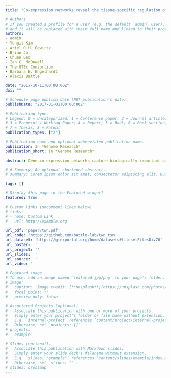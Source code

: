 ```yaml
---
title: "Co-expression networks reveal the tissue-specific regulation of transcription and splicing"

# Authors
# If you created a profile for a user (e.g. the default `admin` user), write the username (folder name) here 
# and it will be replaced with their full name and linked to their profile.
authors:
- admin
- Yungil Kim
- Ariel D.H. Gewirtz
- Brian Jo
- Chuan Gao
- Ian C. McDowell
- The GTEx Consortium
- Barbara E. Engelhardt
- Alexis Battle

date: "2017-10-11T00:00:00Z"
doi: ""

# Schedule page publish date (NOT publication's date).
publishDate: "2017-01-01T00:00:00Z"

# Publication type.
# Legend: 0 = Uncategorized; 1 = Conference paper; 2 = Journal article;
# 3 = Preprint / Working Paper; 4 = Report; 5 = Book; 6 = Book section;
# 7 = Thesis; 8 = Patent
publication_types: ["2"]

# Publication name and optional abbreviated publication name.
publication: In *Genome Research*
publication_short: In *Genome Research*

abstract: Gene co-expression networks capture biologically important patterns in gene expression data, enabling functional analyses of genes, discovery of biomarkers, and interpretation of genetic variants. Most network analyses to date have been limited to assessing correlation between total gene expression levels in a single tissue or small sets of tissues. Here, we built networks that additionally capture the regulation of relative isoform abundance and splicing, along with tissue-specific connections unique to each of a diverse set of tissues. We used the Genotype-Tissue Expression (GTEx) project v6 RNA sequencing data across 50 tissues and 449 individuals. First, we developed a framework called Transcriptome-Wide Networks (TWNs) for combining total expression and relative isoform levels into a single sparse network, capturing the interplay between the regulation of splicing and transcription. We built TWNs for 16 tissues and found that hubs in these networks were strongly enriched for splicing and RNA binding genes, demonstrating their utility in unraveling regulation of splicing in the human transcriptome. Next, we used a Bayesian biclustering model that identifies network edges unique to a single tissue to reconstruct Tissue-Specific Networks (TSNs) for 26 distinct tissues and 10 groups of related tissues. Finally, we found genetic variants associated with pairs of adjacent nodes in our networks, supporting the estimated network structures and identifying 20 genetic variants with distant regulatory impact on transcription and splicing. Our networks provide an improved understanding of the complex relationships of the human transcriptome across tissues. 

# # Summary. An optional shortened abstract.
# summary: Lorem ipsum dolor sit amet, consectetur adipiscing elit. Duis posuere tellus ac convallis placerat. Proin tincidunt magna sed ex sollicitudin condimentum.

tags: []

# Display this page in the Featured widget?
featured: true

# Custom links (uncomment lines below)
# links:
# - name: Custom Link
#   url: http://example.org

url_pdf: 'paper/twn.pdf'
url_code: 'https://github.com/battle-lab/twn_tsn'
url_dataset: 'https://gtexportal.org/home/datasets#filesetFilesDiv76'
url_poster: ''
url_project: ''
url_slides: ''
url_source: ''
url_video: ''

# Featured image
# To use, add an image named `featured.jpg/png` to your page's folder. 
# image:
#   caption: 'Image credit: [**Unsplash**](https://unsplash.com/photos/pLCdAaMFLTE)'
#   focal_point: ""
#   preview_only: false

# Associated Projects (optional).
#   Associate this publication with one or more of your projects.
#   Simply enter your project's folder or file name without extension.
#   E.g. `internal-project` references `content/project/internal-project/index.md`.
#   Otherwise, set `projects: []`.
# projects:
# - example

# Slides (optional).
#   Associate this publication with Markdown slides.
#   Simply enter your slide deck's filename without extension.
#   E.g. `slides: "example"` references `content/slides/example/index.md`.
#   Otherwise, set `slides: ""`.
# slides: crossmap
---
```

